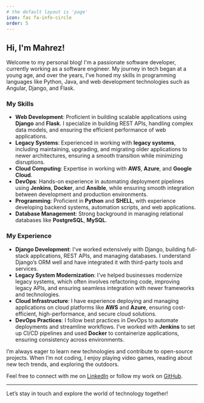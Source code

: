 ```yaml
---
# the default layout is 'page'
icon: fas fa-info-circle
order: 5
---
```

## Hi, I'm Mahrez!

Welcome to my personal blog! I'm a passionate software developer, currently working as a software engineer. My journey in tech began at a young age, and over the years, I've honed my skills in programming languages like Python, Java, and web development technologies such as Angular, Django, and Flask.

### My Skills

- **Web Development**: Proficient in building scalable applications using **Django** and **Flask**. I specialize in building REST APIs, handling complex data models, and ensuring the efficient performance of web applications.
- **Legacy Systems**: Experienced in working with **legacy systems**, including maintaining, upgrading, and migrating older applications to newer architectures, ensuring a smooth transition while minimizing disruptions.
- **Cloud Computing**: Expertise in working with **AWS**, **Azure**, and **Google Cloud**.
- **DevOps**: Hands-on experience in automating deployment pipelines using **Jenkins**, **Docker**, and **Ansible**, while ensuring smooth integration between development and production environments.
- **Programming**: Proficient in **Python** and **SHELL**, with experience developing backend systems, automation scripts, and web applications.
- **Database Management**: Strong background in managing relational databases like **PostgreSQL**, **MySQL**.

### My Experience

- **Django Development**: I've worked extensively with Django, building full-stack applications, REST APIs, and managing databases. I understand Django’s ORM well and have integrated it with third-party tools and services.
- **Legacy System Modernization**: I’ve helped businesses modernize legacy systems, which often involves refactoring code, improving legacy APIs, and ensuring seamless integration with newer frameworks and technologies.
- **Cloud Infrastructure**: I have experience deploying and managing applications on cloud platforms like **AWS** and **Azure**, ensuring cost-efficient, high-performance, and secure cloud solutions.
- **DevOps Practices**: I follow best practices in DevOps to automate deployments and streamline workflows. I’ve worked with **Jenkins** to set up CI/CD pipelines and used **Docker** to containerize applications, ensuring consistency across environments.

I’m always eager to learn new technologies and contribute to open-source projects. When I’m not coding, I enjoy playing video games, reading about new tech trends, and exploring the outdoors.

Feel free to connect with me on [LinkedIn](https://www.linkedin.com/in/mahrezbenhamad) or follow my work on [GitHub](https://github.com/mahrezbh).

---

Let’s stay in touch and explore the world of technology together!
